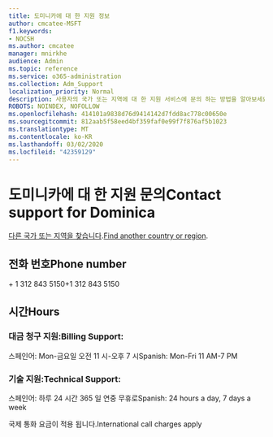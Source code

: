 ```yaml
---
title: 도미니카에 대 한 지원 정보
author: cmcatee-MSFT
f1.keywords:
- NOCSH
ms.author: cmcatee
manager: mnirkhe
audience: Admin
ms.topic: reference
ms.service: o365-administration
ms.collection: Adm_Support
localization_priority: Normal
description: 사용자의 국가 또는 지역에 대 한 지원 서비스에 문의 하는 방법을 알아보세요.
ROBOTS: NOINDEX, NOFOLLOW
ms.openlocfilehash: 414101a9838d76d9414142d7fdd8ac778c00650e
ms.sourcegitcommit: 812aab5f58eed4bf359faf0e99f7f876af5b1023
ms.translationtype: MT
ms.contentlocale: ko-KR
ms.lasthandoff: 03/02/2020
ms.locfileid: "42359129"
---
```

# <a name="contact-support-for-dominica"></a><span data-ttu-id="ab49f-103">도미니카에 대 한 지원 문의</span><span class="sxs-lookup"><span data-stu-id="ab49f-103">Contact support for Dominica</span></span>

<span data-ttu-id="ab49f-104">[다른 국가 또는 지역을 찾습니다](../contact-support-for-business-products.md).</span><span class="sxs-lookup"><span data-stu-id="ab49f-104">[Find another country or region](../contact-support-for-business-products.md).</span></span>

## <a name="phone-number"></a><span data-ttu-id="ab49f-105">전화 번호</span><span class="sxs-lookup"><span data-stu-id="ab49f-105">Phone number</span></span>
<span data-ttu-id="ab49f-106">+ 1 312 843 5150</span><span class="sxs-lookup"><span data-stu-id="ab49f-106">+1 312 843 5150</span></span>

## <a name="hours"></a><span data-ttu-id="ab49f-107">시간</span><span class="sxs-lookup"><span data-stu-id="ab49f-107">Hours</span></span>
### <a name="billing-support"></a><span data-ttu-id="ab49f-108">대금 청구 지원:</span><span class="sxs-lookup"><span data-stu-id="ab49f-108">Billing Support:</span></span>

<span data-ttu-id="ab49f-109">스페인어: Mon-금요일 오전 11 시-오후 7 시</span><span class="sxs-lookup"><span data-stu-id="ab49f-109">Spanish: Mon-Fri 11 AM-7 PM</span></span>

### <a name="technical-support"></a><span data-ttu-id="ab49f-110">기술 지원:</span><span class="sxs-lookup"><span data-stu-id="ab49f-110">Technical Support:</span></span>

<span data-ttu-id="ab49f-111">스페인어: 하루 24 시간 365 일 연중 무휴로</span><span class="sxs-lookup"><span data-stu-id="ab49f-111">Spanish: 24 hours a day, 7 days a week</span></span>

<span data-ttu-id="ab49f-112">국제 통화 요금이 적용 됩니다.</span><span class="sxs-lookup"><span data-stu-id="ab49f-112">International call charges apply</span></span>
